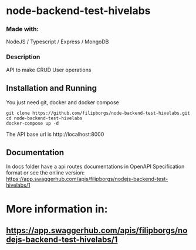 # node-backend-test-hivelabs
### Made with:

NodeJS / Typescript / Express / MongoDB

### Description

API to make CRUD User operations

## Installation and Running

You just need git, docker and docker compose

```console
git clone https://github.com/filipborgs/node-backend-test-hivelabs.git
cd node-backend-test-hivelabs
docker-compose up -d
```

The API base url is http://localhost:8000

## Documentation
In docs folder have a api routes documentations in OpenAPI Specification format or see the online version: https://app.swaggerhub.com/apis/filipborgs/nodejs-backend-test-hivelabs/1

# More information in: 
https://app.swaggerhub.com/apis/filipborgs/nodejs-backend-test-hivelabs/1
--------------------------------------------------------
